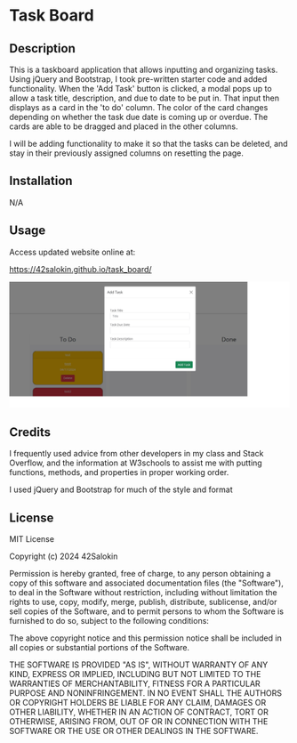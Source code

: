 # Task Board

## Description

This is a taskboard application that allows inputting and organizing tasks. Using jQuery and Bootstrap, I took pre-written starter code and added functionality. When the 'Add Task' button is clicked, a modal pops up to allow a task title, description, and due to date to be put in. That input then displays as a card in the 'to do' column. The color of the card changes depending on whether the task due date is coming up or overdue. The cards are able to be dragged and placed in the other columns. 

I will be adding functionality to make it so that the tasks can be deleted, and stay in their previously assigned columns on resetting the page. 

## Installation

N/A

## Usage

Access updated website online at:

https://42salokin.github.io/task_board/

![Alt text](./Develop/assets/Screenshot.jpg)

## Credits

I frequently used advice from other developers in my class and Stack Overflow, and the information at W3schools to assist me with putting functions, methods, and properties in proper working order.

I used jQuery and Bootstrap for much of the style and format

## License

MIT License

Copyright (c) 2024 42Salokin

Permission is hereby granted, free of charge, to any person obtaining a copy
of this software and associated documentation files (the "Software"), to deal
in the Software without restriction, including without limitation the rights
to use, copy, modify, merge, publish, distribute, sublicense, and/or sell
copies of the Software, and to permit persons to whom the Software is
furnished to do so, subject to the following conditions:

The above copyright notice and this permission notice shall be included in all
copies or substantial portions of the Software.

THE SOFTWARE IS PROVIDED "AS IS", WITHOUT WARRANTY OF ANY KIND, EXPRESS OR
IMPLIED, INCLUDING BUT NOT LIMITED TO THE WARRANTIES OF MERCHANTABILITY,
FITNESS FOR A PARTICULAR PURPOSE AND NONINFRINGEMENT. IN NO EVENT SHALL THE
AUTHORS OR COPYRIGHT HOLDERS BE LIABLE FOR ANY CLAIM, DAMAGES OR OTHER
LIABILITY, WHETHER IN AN ACTION OF CONTRACT, TORT OR OTHERWISE, ARISING FROM,
OUT OF OR IN CONNECTION WITH THE SOFTWARE OR THE USE OR OTHER DEALINGS IN THE
SOFTWARE.